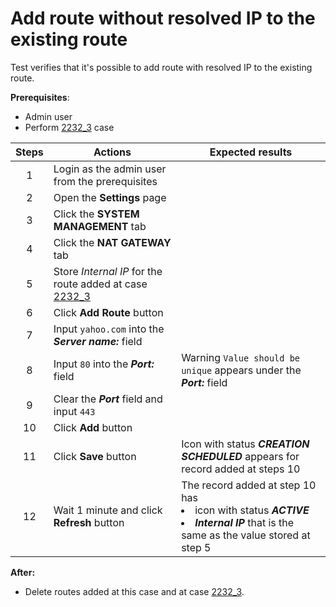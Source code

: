 # Add route without resolved IP to the existing route

Test verifies that it's possible to add route with resolved IP to the existing route.

**Prerequisites**:
- Admin user
- Perform [2232_3](2232_3.md) case

| Steps | Actions | Expected results |
| :---: | --- | --- |
| 1 | Login as the admin user from the prerequisites | |
| 2 | Open the **Settings** page | |
| 3 | Click the **SYSTEM MANAGEMENT** tab | |
| 4 | Click the **NAT GATEWAY** tab | |
| 5 | Store *Internal IP* for the route added at case [2232_3](2232_3.md) | |
| 6 | Click **Add Route** button | |
| 7 | Input `yahoo.com` into the ***Server name:*** field |  |
| 8 | Input `80` into the ***Port:*** field | Warning `Value should be unique` appears under the ***Port:*** field |
| 9 | Clear the ***Port*** field and input `443` | |
| 10 | Click **Add** button | |
| 11 | Click **Save** button | Icon with status ***CREATION SCHEDULED*** appears for record added at steps 10 |
| 12 | Wait 1 minute and click **Refresh** button | The record added at step 10 has <li> icon with status ***ACTIVE*** <li> ***Internal IP*** that is the same as the value stored at step 5 | 

**After:**
- Delete routes added at this case and at case [2232_3](2232_3.md).